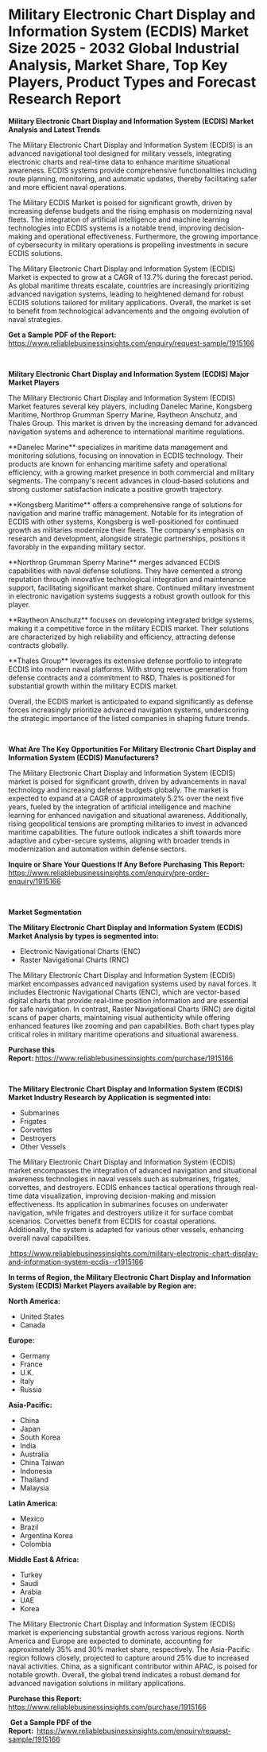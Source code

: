 <p><h1>Military Electronic Chart Display and Information System (ECDIS) Market Size 2025 - 2032 Global Industrial Analysis, Market Share, Top Key Players, Product Types and Forecast Research Report</h1></p><p><strong>Military Electronic Chart Display and Information System (ECDIS) Market Analysis and Latest Trends</strong></p>
<p><p>The Military Electronic Chart Display and Information System (ECDIS) is an advanced navigational tool designed for military vessels, integrating electronic charts and real-time data to enhance maritime situational awareness. ECDIS systems provide comprehensive functionalities including route planning, monitoring, and automatic updates, thereby facilitating safer and more efficient naval operations. </p><p>The Military ECDIS Market is poised for significant growth, driven by increasing defense budgets and the rising emphasis on modernizing naval fleets. The integration of artificial intelligence and machine learning technologies into ECDIS systems is a notable trend, improving decision-making and operational effectiveness. Furthermore, the growing importance of cybersecurity in military operations is propelling investments in secure ECDIS solutions. </p><p>The Military Electronic Chart Display and Information System (ECDIS) Market is expected to grow at a CAGR of 13.7% during the forecast period. As global maritime threats escalate, countries are increasingly prioritizing advanced navigation systems, leading to heightened demand for robust ECDIS solutions tailored for military applications. Overall, the market is set to benefit from technological advancements and the ongoing evolution of naval strategies.</p></p>
<p><strong>Get a Sample PDF of the Report:&nbsp;</strong> <a href="https://www.reliablebusinessinsights.com/enquiry/request-sample/1915166?utm_campaign=1138&utm_medium=2&utm_source=Github&utm_content=ia&utm_term=12042025&utm_id=military-electronic-chart-display-and-information-system-ecdis">https://www.reliablebusinessinsights.com/enquiry/request-sample/1915166</a></p>
<p>&nbsp;</p>
<p><strong>Military Electronic Chart Display and Information System (ECDIS) Major Market Players</strong></p>
<p><p>The Military Electronic Chart Display and Information System (ECDIS) Market features several key players, including Danelec Marine, Kongsberg Maritime, Northrop Grumman Sperry Marine, Raytheon Anschutz, and Thales Group. This market is driven by the increasing demand for advanced navigation systems and adherence to international maritime regulations.</p><p>**Danelec Marine** specializes in maritime data management and monitoring solutions, focusing on innovation in ECDIS technology. Their products are known for enhancing maritime safety and operational efficiency, with a growing market presence in both commercial and military segments. The company's recent advances in cloud-based solutions and strong customer satisfaction indicate a positive growth trajectory.</p><p>**Kongsberg Maritime** offers a comprehensive range of solutions for navigation and marine traffic management. Notable for its integration of ECDIS with other systems, Kongsberg is well-positioned for continued growth as militaries modernize their fleets. The company's emphasis on research and development, alongside strategic partnerships, positions it favorably in the expanding military sector.</p><p>**Northrop Grumman Sperry Marine** merges advanced ECDIS capabilities with naval defense solutions. They have cemented a strong reputation through innovative technological integration and maintenance support, facilitating significant market share. Continued military investment in electronic navigation systems suggests a robust growth outlook for this player.</p><p>**Raytheon Anschutz** focuses on developing integrated bridge systems, making it a competitive force in the military ECDIS market. Their solutions are characterized by high reliability and efficiency, attracting defense contracts globally. </p><p>**Thales Group** leverages its extensive defense portfolio to integrate ECDIS into modern naval platforms. With strong revenue generation from defense contracts and a commitment to R&D, Thales is positioned for substantial growth within the military ECDIS market.</p><p>Overall, the ECDIS market is anticipated to expand significantly as defense forces increasingly prioritize advanced navigation systems, underscoring the strategic importance of the listed companies in shaping future trends.</p></p>
<p>&nbsp;</p>
<p><strong>What Are The Key Opportunities For Military Electronic Chart Display and Information System (ECDIS) Manufacturers?</strong></p>
<p><p>The Military Electronic Chart Display and Information System (ECDIS) market is poised for significant growth, driven by advancements in naval technology and increasing defense budgets globally. The market is expected to expand at a CAGR of approximately 5.2% over the next five years, fueled by the integration of artificial intelligence and machine learning for enhanced navigation and situational awareness. Additionally, rising geopolitical tensions are prompting militaries to invest in advanced maritime capabilities. The future outlook indicates a shift towards more adaptive and cyber-secure systems, aligning with broader trends in modernization and automation within defense sectors.</p></p>
<p><strong>Inquire or Share Your Questions If Any Before Purchasing This Report:</strong> <a href="https://www.reliablebusinessinsights.com/enquiry/pre-order-enquiry/1915166?utm_campaign=1138&utm_medium=2&utm_source=Github&utm_content=ia&utm_term=12042025&utm_id=military-electronic-chart-display-and-information-system-ecdis">https://www.reliablebusinessinsights.com/enquiry/pre-order-enquiry/1915166</a></p>
<p>&nbsp;</p>
<p><strong>Market Segmentation</strong></p>
<p><strong>The Military Electronic Chart Display and Information System (ECDIS) Market Analysis by types is segmented into:</strong></p>
<p><ul><li>Electronic Navigational Charts (ENC)</li><li>Raster Navigational Charts (RNC)</li></ul></p>
<p><p>The Military Electronic Chart Display and Information System (ECDIS) market encompasses advanced navigation systems used by naval forces. It includes Electronic Navigational Charts (ENC), which are vector-based digital charts that provide real-time position information and are essential for safe navigation. In contrast, Raster Navigational Charts (RNC) are digital scans of paper charts, maintaining visual authenticity while offering enhanced features like zooming and pan capabilities. Both chart types play critical roles in military maritime operations and situational awareness.</p></p>
<p><strong>Purchase this Report:&nbsp;</strong><a href="https://www.reliablebusinessinsights.com/purchase/1915166?utm_campaign=1138&utm_medium=2&utm_source=Github&utm_content=ia&utm_term=12042025&utm_id=military-electronic-chart-display-and-information-system-ecdis">https://www.reliablebusinessinsights.com/purchase/1915166</a></p>
<p>&nbsp;</p>
<p><strong>The Military Electronic Chart Display and Information System (ECDIS) Market Industry Research by Application is segmented into:</strong></p>
<p><ul><li>Submarines</li><li>Frigates</li><li>Corvettes</li><li>Destroyers</li><li>Other Vessels</li></ul></p>
<p><p>The Military Electronic Chart Display and Information System (ECDIS) market encompasses the integration of advanced navigation and situational awareness technologies in naval vessels such as submarines, frigates, corvettes, and destroyers. ECDIS enhances tactical operations through real-time data visualization, improving decision-making and mission effectiveness. Its application in submarines focuses on underwater navigation, while frigates and destroyers utilize it for surface combat scenarios. Corvettes benefit from ECDIS for coastal operations. Additionally, the system is adapted for various other vessels, enhancing overall naval capabilities.</p></p>
<p><a href="https://www.reliablebusinessinsights.com/military-electronic-chart-display-and-information-system-ecdis--r1915166?utm_campaign=1138&utm_medium=2&utm_source=Github&utm_content=ia&utm_term=12042025&utm_id=military-electronic-chart-display-and-information-system-ecdis">&nbsp;https://www.reliablebusinessinsights.com/military-electronic-chart-display-and-information-system-ecdis--r1915166</a></p>
<p><strong>In terms of Region, the Military Electronic Chart Display and Information System (ECDIS) Market Players available by Region are:</strong></p>
<p>
    <p> <strong> North America: </strong>
        <ul>
            <li>United States</li>
            <li>Canada</li>
        </ul>
        </p> 
    <p> <strong> Europe: </strong>
        <ul>
            <li>Germany</li>
            <li>France</li>
            <li>U.K.</li>
            <li>Italy</li>
            <li>Russia</li>
        </ul>
        </p> 
    <p> <strong> Asia-Pacific: </strong>
        <ul>
            <li>China</li>
            <li>Japan</li>
            <li>South Korea</li>
            <li>India</li>
            <li>Australia</li>
            <li>China Taiwan</li>
            <li>Indonesia</li>
            <li>Thailand</li>
            <li>Malaysia</li>
        </ul>
        </p> 
    <p> <strong> Latin America: </strong>
        <ul>
            <li>Mexico</li>
            <li>Brazil</li>
            <li>Argentina Korea</li>
            <li>Colombia</li>
        </ul>
        </p> 
    <p> <strong> Middle East & Africa: </strong>
        <ul>
            <li>Turkey</li>
            <li>Saudi</li>
            <li>Arabia</li>
            <li>UAE</li>
            <li>Korea</li>
        </ul>
    </p>
    </p>
<p><p>The Military Electronic Chart Display and Information System (ECDIS) market is experiencing substantial growth across various regions. North America and Europe are expected to dominate, accounting for approximately 35% and 30% market share, respectively. The Asia-Pacific region follows closely, projected to capture around 25% due to increased naval activities. China, as a significant contributor within APAC, is poised for notable growth. Overall, the global trend indicates a robust demand for advanced navigation solutions in military applications.</p></p>
<p><strong>Purchase this Report: </strong><a href="https://www.reliablebusinessinsights.com/purchase/1915166?utm_campaign=1138&utm_medium=2&utm_source=Github&utm_content=ia&utm_term=12042025&utm_id=military-electronic-chart-display-and-information-system-ecdis">https://www.reliablebusinessinsights.com/purchase/1915166</a></p>
<p>&nbsp;<strong>Get a Sample PDF of the Report:&nbsp;&nbsp;</strong><a href="https://www.reliablebusinessinsights.com/enquiry/request-sample/1915166?utm_campaign=1138&utm_medium=2&utm_source=Github&utm_content=ia&utm_term=12042025&utm_id=military-electronic-chart-display-and-information-system-ecdis">https://www.reliablebusinessinsights.com/enquiry/request-sample/1915166</a></p>
<p><strong></strong></p>
<p><p></p><p></p><p></p></p>